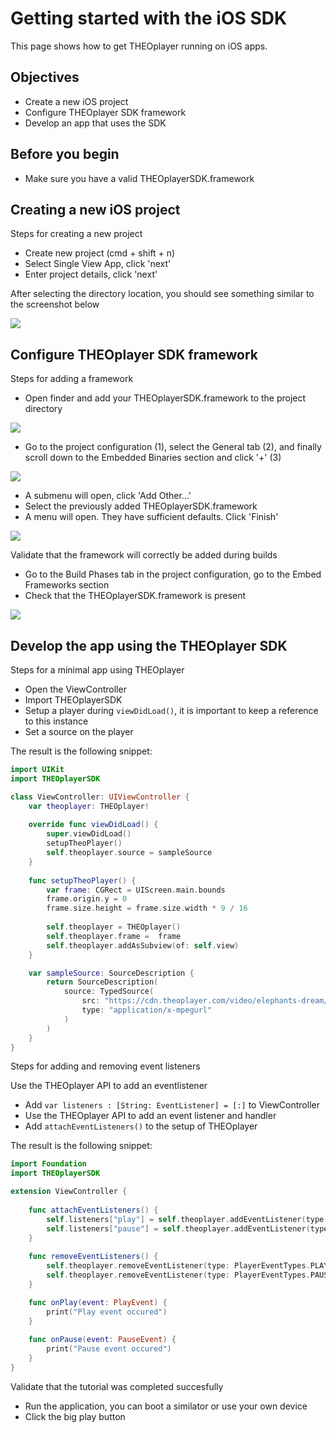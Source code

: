 # Getting started with the iOS SDK

This page shows how to get THEOplayer running on iOS apps.

## Objectives

*   Create a new iOS project
*   Configure THEOplayer SDK framework
*   Develop an app that uses the SDK

## Before you begin

*   Make sure you have a valid THEOplayerSDK.framework

## Creating a new iOS project

Steps for creating a new project

- Create new project (cmd + shift + n)
- Select Single View App, click 'next'
- Enter project details, click 'next'

After selecting the directory location, you should see something similar to the screenshot below

![](../../../assets/img/getting-started-ios-01.png)

## Configure THEOplayer SDK framework

Steps for adding a framework

- Open finder and add your THEOplayerSDK.framework to the project directory

![](../../../assets/img/screenshot2.png)

- Go to the project configuration (1), select the General tab (2), and finally scroll down to the Embedded Binaries section and click '+' (3)

![](../../../assets/img/getting-started-ios-02.png)

- A submenu will open, click 'Add Other...'
- Select the previously added THEOplayerSDK.framework
- A menu will open. They have sufficient defaults. Click 'Finish'

![](../../../assets/img/getting-started-ios-03.png)

Validate that the framework will correctly be added during builds

- Go to the Build Phases tab in the project configuration, go to the Embed Frameworks section
- Check that the THEOplayerSDK.framework is present

![](../../../assets/img/getting-started-ios-04.png)

## Develop the app using the THEOplayer SDK

Steps for a minimal app using THEOplayer

- Open the ViewController
- Import THEOplayerSDK
- Setup a player during `viewDidLoad()`, it is important to keep a reference to this instance
- Set a source on the player

The result is the following snippet:

```swift
import UIKit
import THEOplayerSDK

class ViewController: UIViewController {
    var theoplayer: THEOplayer!
    
    override func viewDidLoad() {
        super.viewDidLoad()
        setupTheoPlayer()
        self.theoplayer.source = sampleSource
    }
    
    func setupTheoPlayer() {
        var frame: CGRect = UIScreen.main.bounds
        frame.origin.y = 0
        frame.size.height = frame.size.width * 9 / 16
        
        self.theoplayer = THEOplayer()
        self.theoplayer.frame =  frame
        self.theoplayer.addAsSubview(of: self.view)
    }

    var sampleSource: SourceDescription {
        return SourceDescription(
            source: TypedSource(
                src: "https://cdn.theoplayer.com/video/elephants-dream/playlist.m3u8",
                type: "application/x-mpegurl"
            )
        )
    }
}
```

Steps for adding and removing event listeners

Use the THEOplayer API to add an eventlistener
- Add `var listeners : [String: EventListener] = [:]` to ViewController
- Use the THEOplayer API to add an event listener and handler
- Add `attachEventListeners()` to the setup of THEOplayer

The result is the following snippet:

```swift
import Foundation
import THEOplayerSDK

extension ViewController {
    
    func attachEventListeners() {
        self.listeners["play"] = self.theoplayer.addEventListener(type: PlayerEventTypes.PLAY, listener: onPlay)
        self.listeners["pause"] = self.theoplayer.addEventListener(type: PlayerEventTypes.PAUSE, listener: onPause)
    }
    
    func removeEventListeners() {
        self.theoplayer.removeEventListener(type: PlayerEventTypes.PLAY, listener: listeners["play"]!)
        self.theoplayer.removeEventListener(type: PlayerEventTypes.PAUSE, listener: listeners["pause"]!)
    }

    func onPlay(event: PlayEvent) {
        print("Play event occured")
    }
    
    func onPause(event: PauseEvent) {
        print("Pause event occured")
    }
}
```

Validate that the tutorial was completed succesfully

- Run the application, you can boot a similator or use your own device
- Click the big play button
